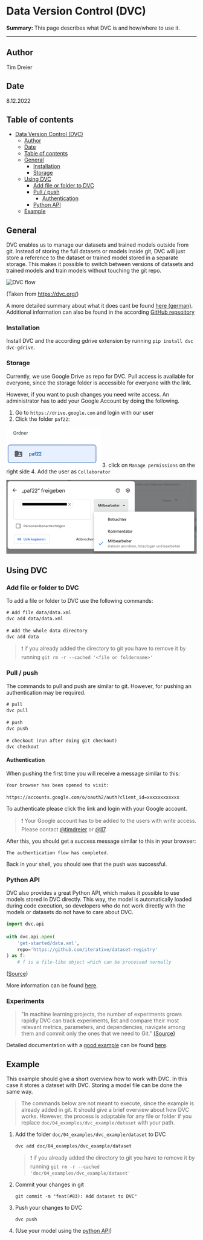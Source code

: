 # Data Version Control (DVC)

**Summary:** This page describes what DVC is and how/where to use it.

---

## Author

Tim Dreier

## Date

8.12.2022

## Table of contents
<!-- TOC -->
* [Data Version Control (DVC)](#data-version-control--dvc-)
  * [Author](#author)
  * [Date](#date)
  * [Table of contents](#table-of-contents)
  * [General](#general)
    * [Installation](#installation)
    * [Storage](#storage)
  * [Using DVC](#using-dvc)
    * [Add file or folder to DVC](#add-file-or-folder-to-dvc)
    * [Pull / push](#pull--push)
      * [Authentication](#authentication)
    * [Python API](#python-api)
  * [Example](#example)
<!-- TOC -->

## General

DVC enables us to manage our datasets and trained models outside from git.
Instead of storing the full datasets or models inside git, DVC will just store a reference to the dataset or trained model stored in a separate storage.
This makes it possible to switch between versions of datasets and trained models and train models without touching the git repo.

![DVC flow](https://dvc.org/img/flow.gif)

(Taken from <https://dvc.org/>)

A more detailed summary about what it does cant be found [here (german)](https://www.marianbiermann.de/data-version-control-reproduzierbares-machine-learning/).
Additional information can also be found in the according [GitHub repsoitory](https://github.com/iterative/dvc)

### Installation

Install DVC and the according gdrive extension by running `pip install dvc dvc-gdrive`.

### Storage

Currently, we use Google Drive as repo for DVC.
Pull access is available for everyone, since the storage folder is accessible for everyone with the link.

However, if you want to push changes you need write access.
An administrator has to add your Google Account by doing the following.

1. Go to `https://drive.google.com` and login with our user
2. Click the folder `paf22`:

![paf22 folder](../00_assets/gdrive-paf.png)
3. click on `Manage permissions` on the right side
4. Add the user as `Collaborator`

![paf22 folder](../00_assets/gdrive-permissions.png)

## Using DVC

### Add file or folder to DVC

To add a file or folder to DVC use the following commands:

```shell
# Add file data/data.xml
dvc add data/data.xml

# Add the whole data directory
dvc add data
```

   > ❗️ if you already added the directory to git you have to remove it by running `git rm -r --cached '<file or foldername>'`

### Pull / push

The commands to pull and push are similar to git. However, for pushing an authentication may be required.

```shell
# pull
dvc pull

# push
dvc push

# checkout (run after doing git checkout)
dvc checkout
```

#### Authentication

When pushing the first time you will receive a message similar to this:

```shell
Your browser has been opened to visit:

https://accounts.google.com/o/oauth2/auth?client_id=xxxxxxxxxxxx
```

To authenticate please click the link and login with your Google account.

> ❗️ Your Google account has to be added to the users with write access. Please contact [@timdreier](https://www.github.com/timdreier) or [@ll7](https://github.com/ll7).

After this, you should get a success message similar to this in your browser:

```text
The authentication flow has completed.
```

Back in your shell, you should see that the push was successful.

### Python API

DVC also provides a great Python API, which makes it possible to use models stored in DVC directly.
This way, the model is automatically loaded during code execution, so developers who do not work directly with the models or datasets do not have to care about DVC.

```python
import dvc.api

with dvc.api.open(
    'get-started/data.xml',
    repo='https://github.com/iterative/dataset-registry'
) as f:
    # f is a file-like object which can be processed normally
```

([Source](https://dvc.org/doc/start/data-management/data-and-model-access#python-api))

More information can be found [here](https://dvc.org/doc/api-reference).

### Experiments

> "In machine learning projects, the number of experiments grows rapidly DVC can track experiments,
list and compare their most relevant metrics, parameters, and dependencies,
navigate among them and commit only the ones that we need to Git." [(Source)](https://dvc.org/doc/start/experiment-management/experiments)

Detailed documentation with a [good example](https://github.com/iterative/example-dvc-experiments)
can be found [here](https://dvc.org/doc/start/experiment-management/experiments).

## Example

This example should give a short overview how to work with DVC. In this case it stores a dateset with DVC.
Storing a model file can be done the same way.

> The commands below are not meant to execute, since the example is already added in git.
> It should give a brief overview about how DVC works.
> However, the process is adaptable for any file or folder if you replace `doc/04_examples/dvc_example/dataset` with your path.

1. Add the folder `doc/04_examples/dvc_example/dataset` to DVC

   ```shell
   dvc add doc/04_examples/dvc_example/dataset
   ```

   > ❗️ if you already added the directory to git you have to remove it by running `git rm -r --cached 'doc/04_examples/dvc_example/dataset'`

2. Commit your changes in git

   ```shell
   git commit -m "feat(#83): Add dataset to DVC"
   ```

3. Push your changes to DVC

   ```shell
   dvc push
   ```

4. (Use your model using the [python API](#python-api))
